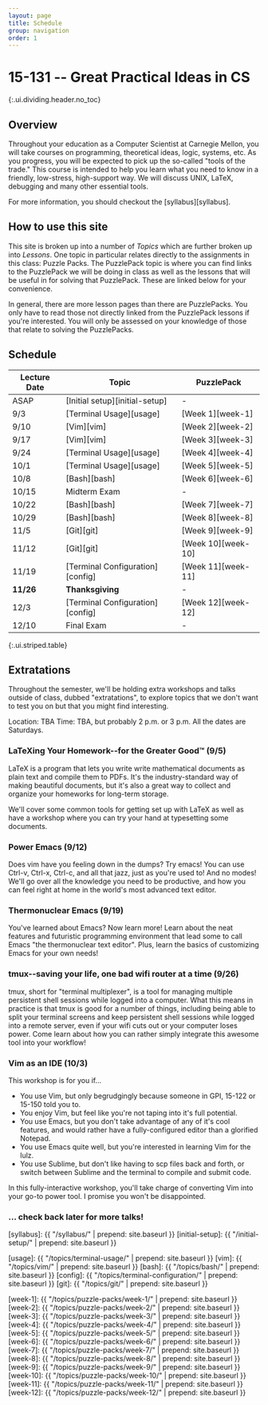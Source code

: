 ```yaml
---
layout: page
title: Schedule
group: navigation
order: 1
---
```


# 15-131 -- Great Practical Ideas in CS
{:.ui.dividing.header.no_toc}

## Overview

Throughout your education as a Computer Scientist at Carnegie Mellon, you will
take courses on programming, theoretical ideas, logic, systems, etc. As you
progress, you will be expected to pick up the so-called "tools of the trade."
This course is intended to help you learn what you need to know in a friendly,
low-stress, high-support way. We will discuss UNIX, LaTeX, debugging and many
other essential tools.

For more information, you should checkout the [syllabus][syllabus].


## How to use this site

This site is broken up into a number of _Topics_ which are further broken up
into _Lessons_. One topic in particular relates directly to the assignments in
this class: Puzzle Packs. The PuzzlePack topic is where you can find links to
the PuzzlePack we will be doing in class as well as the lessons that will be
useful in for solving that PuzzlePack. These are linked below for your
convenience.

In general, there are more lesson pages than there are PuzzlePacks. You only
have to read those not directly linked from the PuzzlePack lessons if you're
interested. You will only be assessed on your knowledge of those that relate to
solving the PuzzlePacks.


## Schedule

| Lecture Date | Topic                            | PuzzlePack         |
| ------------ | -------------------------------- | ------------------ |
| ASAP         | [Initial setup][initial-setup]   | -                  |
| 9/3          | [Terminal Usage][usage]          | [Week 1][week-1]   |
| 9/10         | [Vim][vim]                       | [Week 2][week-2]   |
| 9/17         | [Vim][vim]                       | [Week 3][week-3]   |
| 9/24         | [Terminal Usage][usage]          | [Week 4][week-4]   |
| 10/1         | [Terminal Usage][usage]          | [Week 5][week-5]   |
| 10/8         | [Bash][bash]                     | [Week 6][week-6]   |
| 10/15        | Midterm Exam                     | -                  |
| 10/22        | [Bash][bash]                     | [Week 7][week-7]   |
| 10/29        | [Bash][bash]                     | [Week 8][week-8]   |
| 11/5         | [Git][git]                       | [Week 9][week-9]   |
| 11/12        | [Git][git]                       | [Week 10][week-10] |
| 11/19        | [Terminal Configuration][config] | [Week 11][week-11] |
| __11/26__    | __Thanksgiving__                 | -                  |
| 12/3         | [Terminal Configuration][config] | [Week 12][week-12] |
| 12/10        | Final Exam                       | -                  |
{:.ui.striped.table}

## Extratations

Throughout the semester, we'll be holding extra workshops and talks outside of
class, dubbed "extratations", to explore topics that we don't want to test you
on but that you might find interesting.

Location: TBA
Time: TBA, but probably 2 p.m. or 3 p.m. All the dates are Saturdays.

### LaTeXing Your Homework--for the Greater Good™ (9/5)

LaTeX is a program that lets you write write mathematical documents as plain
text and compile them to PDFs. It's the industry-standard way of making
beautiful documents, but it's also a great way to collect and organize your
homeworks for long-term storage.

We'll cover some common tools for getting set up with LaTeX as well as have a
workshop where you can try your hand at typesetting some documents.

### Power Emacs (9/12)

Does vim have you feeling down in the dumps? Try emacs! You can use Ctrl-v,
Ctrl-x, Ctrl-c, and all that jazz, just as you're used to! And no modes! We'll
go over all the knowledge you need to be productive, and how you can feel right
at home in the world's most advanced text editor.

### Thermonuclear Emacs (9/19)

You've learned about Emacs? Now learn more! Learn about the neat features and
futuristic programming environment that lead some to call Emacs "the
thermonuclear text editor". Plus, learn the basics of customizing Emacs for your
own needs!

### tmux--saving your life, one bad wifi router at a time (9/26)

tmux, short for "terminal multiplexer", is a tool for managing multiple
persistent shell sessions while logged into a computer. What this means in
practice is that tmux is good for a number of things, including being able to
split your terminal screens and keep persistent shell sessions while logged into
a remote server, even if your wifi cuts out or your computer loses power. Come
learn about how you can rather simply integrate this awesome tool into your
workflow!

### Vim as an IDE (10/3)

This workshop is for you if...

- You use Vim, but only begrudgingly because someone in GPI, 15-122 or 15-150
  told you to.
- You enjoy Vim, but feel like you're not taping into it's full potential.
- You use Emacs, but you don't take advantage of any of it's cool features, and
  would rather have a fully-configured editor than a glorified Notepad.
- You use Emacs quite well, but you're interested in learning Vim for the lulz.
- You use Sublime, but don't like having to scp files back and forth, or switch
  between Sublime and the terminal to compile and submit code.

In this fully-interactive workshop, you'll take charge of converting Vim into
your go-to power tool. I promise you won't be disappointed.

### ... check back later for more talks!

<!--
(10/10)
(10/17)
(10/24)
(10/31)
(11/7)
(11/14)
(11/21)
(11/28)
(12/5)
-->

[syllabus]: {{ "/syllabus/" | prepend: site.baseurl }}
[initial-setup]: {{ "/initial-setup/" | prepend: site.baseurl }}

[usage]:  {{ "/topics/terminal-usage/"         | prepend: site.baseurl }}
[vim]:    {{ "/topics/vim/"                    | prepend: site.baseurl }}
[bash]:   {{ "/topics/bash/"                   | prepend: site.baseurl }}
[config]: {{ "/topics/terminal-configuration/" | prepend: site.baseurl }}
[git]:    {{ "/topics/git/"                    | prepend: site.baseurl }}

[week-1]:  {{ "/topics/puzzle-packs/week-1/"  | prepend: site.baseurl }}
[week-2]:  {{ "/topics/puzzle-packs/week-2/"  | prepend: site.baseurl }}
[week-3]:  {{ "/topics/puzzle-packs/week-3/"  | prepend: site.baseurl }}
[week-4]:  {{ "/topics/puzzle-packs/week-4/"  | prepend: site.baseurl }}
[week-5]:  {{ "/topics/puzzle-packs/week-5/"  | prepend: site.baseurl }}
[week-6]:  {{ "/topics/puzzle-packs/week-6/"  | prepend: site.baseurl }}
[week-7]:  {{ "/topics/puzzle-packs/week-7/"  | prepend: site.baseurl }}
[week-8]:  {{ "/topics/puzzle-packs/week-8/"  | prepend: site.baseurl }}
[week-9]:  {{ "/topics/puzzle-packs/week-9/"  | prepend: site.baseurl }}
[week-10]: {{ "/topics/puzzle-packs/week-10/" | prepend: site.baseurl }}
[week-11]: {{ "/topics/puzzle-packs/week-11/" | prepend: site.baseurl }}
[week-12]: {{ "/topics/puzzle-packs/week-12/" | prepend: site.baseurl }}
